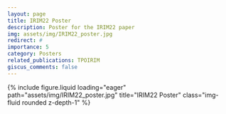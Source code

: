 ```yaml
---
layout: page
title: IRIM22 Poster
description: Poster for the IRIM22 paper
img: assets/img/IRIM22_poster.jpg
redirect: #
importance: 5
category: Posters
related_publications: TPOIRIM
giscus_comments: false
---
```


<div class="row">
    <div class="col-sm mt-3 mt-md-0">
        {% include figure.liquid loading="eager" path="assets/img/IRIM22_poster.jpg" title="IRIM22 Poster" class="img-fluid rounded z-depth-1" %}
    </div>
</div>